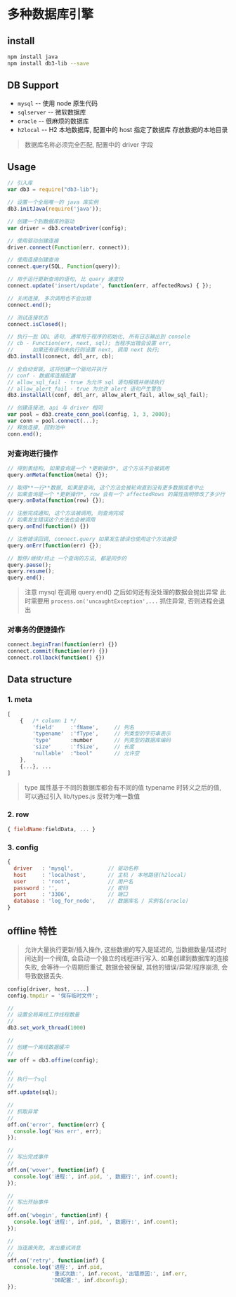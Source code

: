 # 多种数据库引擎

## install

```bash
npm install java
npm install db3-lib --save
```


## DB Support

* `mysql`         -- 使用 node 原生代码
* `sqlserver`     -- 微软数据库
* `oracle`        -- 很麻烦的数据库
* `h2local`       -- H2 本地数据库, 配置中的 host 指定了数据库
                     存放数据的本地目录

> 数据库名称必须完全匹配, 配置中的 driver 字段


## Usage

```js
// 引入库
var db3 = require("db3-lib");

// 设置一个全局唯一的 java 库实例
db3.initJava(require('java'));

// 创建一个到数据库的驱动
var driver = db3.createDriver(config);

// 使用驱动创建连接
driver.connect(Function(err, connect));

// 使用连接创建查询
connect.query(SQL, Function(query));

// 用于运行更新查询的语句, 比 query 速度快
connect.update('insert/update', function(err, affectedRows) { });

// 关闭连接, 多次调用也不会出错
connect.end();

// 测试连接状态
connect.isClosed();

// 执行一批 DDL 语句, 通常用于程序的初始化, 所有日志输出到 console
// cb - Function(err, next, sql); 当程序出错会设置 err, 
//      如果还有语句未执行则设置 next, 调用 next 执行;
db3.install(connect, ddl_arr, cb);

// 全自动安装, 这将创建一个驱动并执行
// conf - 数据库连接配置
// allow_sql_fail - true 为允许 sql 语句报错并继续执行
// allow_alert_fail - true 为允许 alert 语句产生警告
db3.installAll(conf, ddl_arr, allow_alert_fail, allow_sql_fail);

// 创建连接池, api 与 driver 相同
var pool = db3.create_conn_pool(config, 1, 3, 2000);
var conn = pool.connect(...);
// 释放连接, 回到池中
conn.end();
```


### 对查询进行操作

```js
// 得到表结构, 如果查询是一个 *更新操作*, 这个方法不会被调用
query.onMeta(function(meta) {});

// 取得**一行**数据, 如果是查询, 这个方法会被轮询直到没有更多数据或者中止
// 如果查询是一个 *更新操作*, row 会有一个 affectedRows 的属性指明修改了多少行
query.onData(function(row) {});

// 注册完成通知, 这个方法被调用, 则查询完成
// 如果发生错误这个方法也会被调用
query.onEnd(function() {})

// 注册错误回调, connect.query 如果发生错误也使用这个方法接受
query.onErr(function(err) {});

// 暂停/继续/终止 一个查询的方法, 都是同步的
query.pause();
query.resume();
query.end();
```

> 注意  mysql 在调用 query.end() 之后如何还有没处理的数据会抛出异常
> 此时需要用 `process.on('uncaughtException',...` 抓住异常, 否则进程会退出


### 对事务的便捷操作

```js
connect.beginTran(function(err) {})
connect.commit(function(err) {})
connect.rollback(function() {})
```


## Data structure

### 1. meta

```js
[
    {   /* column 1 */
        'field'     :'fName',     // 列名
        'typename'  :'fType',     // 列类型的字符串表示
        'type'      :number       // 列类型的数据库编码
        'size'      :'fSize',     // 长度
        'nullable'  :"bool"       // 允许空
    }, 
    {...}, ...
]
```
> type 属性基于不同的数据库都会有不同的值
> typename 时转义之后的值, 可以通过引入 lib/types.js 反转为唯一数值

### 2. row

```js
{ fieldName:fieldData, ... }
```

### 3. config

```js
{
  driver   : 'mysql',           // 驱动名称
  host     : 'localhost',       // 主机 / 本地路径(h2local)
  user     : 'root',            // 用户名
  password : '',                // 密码
  port     : '3306',            // 端口
  database : 'log_for_node',    // 数据库名 / 实例名(oracle)
}
```


## offline 特性

> 允许大量执行更新/插入操作, 这些数据的写入是延迟的,
> 当数据数量/延迟时间达到一个阀值, 会启动一个独立的线程进行写入.
> 如果创建到数据库的连接失败, 会等待一个周期后重试, 数据会被保留,
> 其他的错误/异常/程序崩溃, 会导致数据丢失.


```js
config[driver, host, ....]
config.tmpdir = '保存临时文件';

//
// 设置全局离线工作线程数量
//
db3.set_work_thread(1000)

//
// 创建一个离线数据缓冲
//
var off = db3.offine(config);

//
// 执行一个sql
//
off.update(sql);

//
// 抓取异常
//
off.on('error', function(err) {
  console.log('Has err', err);
});

//
// 写出完成事件
//
off.on('wover', function(inf) {
  console.log('进程:', inf.pid, ', 数据行:', inf.count);
});

//
// 写出开始事件
//
off.on('wbegin', function(inf) {
  console.log('进程:', inf.pid, ', 数据行:', inf.count);
});

//
// 当连接失败, 发出重试消息
//
off.on('retry', function(inf) {
  console.log('进程:', inf.pid,
              '重试次数:', inf.recont, '出错原因:', inf.err,
              'DB配置:', inf.dbconfig);
});
```